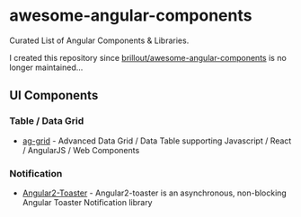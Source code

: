 # awesome-angular-components
Curated List of Angular Components &amp; Libraries. 

I created this repository since [ brillout/awesome-angular-components](https://github.com/brillout/awesome-angular-components) is no longer maintained...

## UI Components

### Table / Data Grid

- [ag-grid](https://github.com/ag-grid/ag-grid) - Advanced Data Grid / Data Table supporting Javascript / React / AngularJS / Web Components

### Notification

- [Angular2-Toaster](https://github.com/stabzs/Angular2-Toaster) - Angular2-toaster is an asynchronous, non-blocking Angular Toaster Notification library
